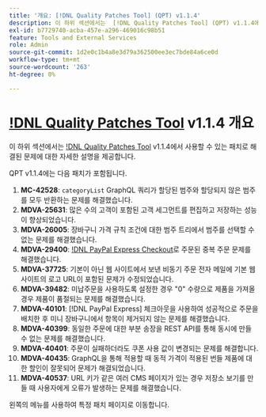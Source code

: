 ```yaml
---
title: '개요: [!DNL Quality Patches Tool] (QPT) v1.1.4'
description: 이 하위 섹션에서는  [!DNL Quality Patches Tool] (QPT) v1.1.4에서 사용할 수 있는 패치로 해결된 문제에 대한 자세한 설명을 제공합니다.
exl-id: b7729740-acba-457e-a296-469016c98b51
feature: Tools and External Services
role: Admin
source-git-commit: 1d2e0c1b4a8e3d79a362500ee3ec7bde84a6ce0d
workflow-type: tm+mt
source-wordcount: '263'
ht-degree: 0%

---
```


# [!DNL Quality Patches Tool](QPT) v1.1.4 개요

이 하위 섹션에서는 [!DNL Quality Patches Tool](QPT) v1.1.4에서 사용할 수 있는 패치로 해결된 문제에 대한 자세한 설명을 제공합니다.

QPT v1.1.4에는 다음 패치가 포함됩니다.

1. **MC-42528**: `categoryList` GraphQL 쿼리가 할당된 범주와 할당되지 않은 범주를 모두 반환하는 문제를 해결했습니다.
1. **MDVA-25631**: 많은 수의 고객이 포함된 고객 세그먼트를 편집하고 저장하는 성능이 향상되었습니다.
1. **MDVA-26005**: 장바구니 가격 규칙 조건에 대한 범주 트리에서 범주를 선택할 수 없는 문제를 해결했습니다.
1. **MDVA-29400**: [!DNL PayPal Express Checkout](으)로 주문된 중복 주문 문제를 해결했습니다.
1. **MDVA-37725**: 기본이 아닌 웹 사이트에서 보낸 비동기 주문 전자 메일에 기본 웹 사이트의 로고 URL이 포함된 문제가 수정되었습니다.
1. **MDVA-39482**: 미납주문을 사용하도록 설정한 경우 &quot;0&quot; 수량으로 제품을 가져올 경우 제품이 품절되는 문제를 해결했습니다.
1. **MDVA-40101**: [!DNL PayPal Express] 체크아웃을 사용하여 성공적으로 주문을 배치한 후 미니 장바구니에서 항목이 제거되지 않는 문제를 해결했습니다.
1. **MDVA-40399**: 동일한 주문에 대한 부분 송장을 REST API를 통해 동시에 만들 수 없는 문제를 해결했습니다.
1. **MDVA-40401**: 주문이 실패하더라도 쿠폰 사용 값이 변경되는 문제를 해결합니다.
1. **MDVA-40435**: GraphQL을 통해 적용할 때 동적 가격이 적용된 번들 제품에 대한 할인이 잘못되어 문제가 해결되었습니다.
1. **MDVA-40537**: URL 키가 같은 여러 CMS 페이지가 있는 경우 저장소 보기를 만들 때 사용자에게 오류가 발생하는 문제를 해결했습니다.

왼쪽의 메뉴를 사용하여 특정 패치 페이지로 이동합니다.
